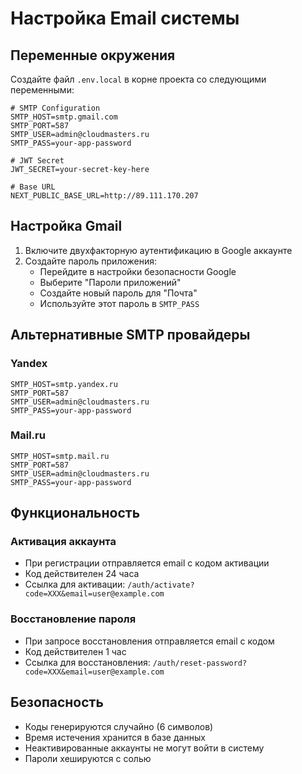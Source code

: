 # Настройка Email системы

## Переменные окружения

Создайте файл `.env.local` в корне проекта со следующими переменными:

```env
# SMTP Configuration
SMTP_HOST=smtp.gmail.com
SMTP_PORT=587
SMTP_USER=admin@cloudmasters.ru
SMTP_PASS=your-app-password

# JWT Secret
JWT_SECRET=your-secret-key-here

# Base URL
NEXT_PUBLIC_BASE_URL=http://89.111.170.207
```

## Настройка Gmail

1. Включите двухфакторную аутентификацию в Google аккаунте
2. Создайте пароль приложения:
   - Перейдите в настройки безопасности Google
   - Выберите "Пароли приложений"
   - Создайте новый пароль для "Почта"
   - Используйте этот пароль в `SMTP_PASS`

## Альтернативные SMTP провайдеры

### Yandex
```env
SMTP_HOST=smtp.yandex.ru
SMTP_PORT=587
SMTP_USER=admin@cloudmasters.ru
SMTP_PASS=your-app-password
```

### Mail.ru
```env
SMTP_HOST=smtp.mail.ru
SMTP_PORT=587
SMTP_USER=admin@cloudmasters.ru
SMTP_PASS=your-app-password
```

## Функциональность

### Активация аккаунта
- При регистрации отправляется email с кодом активации
- Код действителен 24 часа
- Ссылка для активации: `/auth/activate?code=XXX&email=user@example.com`

### Восстановление пароля
- При запросе восстановления отправляется email с кодом
- Код действителен 1 час
- Ссылка для восстановления: `/auth/reset-password?code=XXX&email=user@example.com`

## Безопасность

- Коды генерируются случайно (6 символов)
- Время истечения хранится в базе данных
- Неактивированные аккаунты не могут войти в систему
- Пароли хешируются с солью 